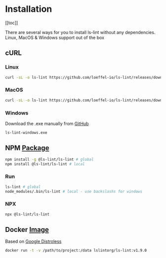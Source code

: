 # Installation

[[toc]]

There are several ways for you to install ls-lint without any dependencies.  
Linux, MacOS & Windows support out of the box

## cURL

### Linux

```bash
curl -sL -o ls-lint https://github.com/loeffel-io/ls-lint/releases/download/v1.9.0/ls-lint-linux && chmod +x ls-lint && ./ls-lint
```

### MacOS

```bash
curl -sL -o ls-lint https://github.com/loeffel-io/ls-lint/releases/download/v1.9.0/ls-lint-darwin && chmod +x ls-lint && ./ls-lint
```

### Windows

Download the .exe manually from [GitHub](https://github.com/loeffel-io/ls-lint/releases/download/v1.9.0/ls-lint-windows.exe)

```bash
ls-lint-windows.exe
```

## NPM [Package](https://www.npmjs.com/package/@ls-lint/ls-lint)

```bash
npm install -g @ls-lint/ls-lint # global
npm install @ls-lint/ls-lint # local
```

### Run

```bash
ls-lint # global
node_modules/.bin/ls-lint # local - use backslashs for windows
```

### NPX

```bash
npx @ls-lint/ls-lint
```

## Docker [Image](https://hub.docker.com/r/lslintorg/ls-lint)

Based on [Google Distroless](https://github.com/GoogleContainerTools/distroless)

```bash
docker run -t -v /path/to/project:/data lslintorg/ls-lint:v1.9.0
```